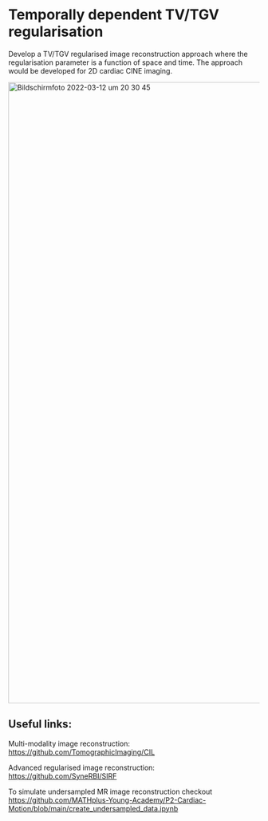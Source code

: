 # Temporally dependent TV/TGV regularisation
Develop a TV/TGV regularised image reconstruction approach where the regularisation parameter is a function of space and time. The approach would be developed for 2D cardiac CINE imaging.

<img width="1242" alt="Bildschirmfoto 2022-03-12 um 20 30 45" src="https://user-images.githubusercontent.com/17784338/158032285-35d2be3f-bf23-48d2-95b1-bac65e6fb5aa.png">

## Useful links:
Multi-modality image reconstruction: https://github.com/TomographicImaging/CIL

Advanced regularised image reconstruction: https://github.com/SyneRBI/SIRF

To simulate undersampled MR image reconstruction checkout https://github.com/MATHplus-Young-Academy/P2-Cardiac-Motion/blob/main/create_undersampled_data.ipynb



